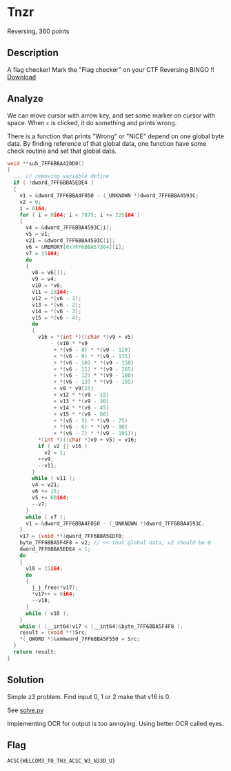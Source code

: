 # Tnzr
Reversing, 360 points

## Description
A flag checker! Mark the "Flag checker" on your CTF Reversing BINGO !!
[Download](./tnzr.tar.gz)

## Analyze
We can move cursor with arrow key, and set some marker on cursor with space.
When `c` is clicked, it do something and prints wrong.

There is a function that prints "Wrong" or "NICE" depend on one global byte data.
By finding reference of that global data, one function have some check routine and set that global data.
```c
void **sub_7FF6BBA420D0()
{
  ... // removing variable define
  if ( !dword_7FF6BBA5EDE4 )
  {
    v1 = &dword_7FF6BBA4F050 - (_UNKNOWN *)dword_7FF6BBA4593C;
    v2 = 0;
    i = 0i64;
    for ( i = 0i64; i < 7875; i += 225i64 )
    {
      v4 = &dword_7FF6BBA4593C[i];
      v5 = v1;
      v21 = &dword_7FF6BBA4593C[i];
      v6 = &MEMORY[0x7FF6BBA57304][i];
      v7 = 15i64;
      do
      {
        v8 = v6[1];
        v9 = v4;
        v10 = *v6;
        v11 = 15i64;
        v12 = *(v6 - 1);
        v13 = *(v6 - 2);
        v14 = *(v6 - 3);
        v15 = *(v6 - 4);
        do
        {
          v16 = *(int *)((char *)v9 + v5)
              - (v10 * *v9
               + *(v6 - 8) * *(v9 - 120)
               + *(v6 - 9) * *(v9 - 135)
               + *(v6 - 10) * *(v9 - 150)
               + *(v6 - 11) * *(v9 - 165)
               + *(v6 - 12) * *(v9 - 180)
               + *(v6 - 13) * *(v9 - 195)
               + v8 * v9[15]
               + v12 * *(v9 - 15)
               + v13 * *(v9 - 30)
               + v14 * *(v9 - 45)
               + v15 * *(v9 - 60)
               + *(v6 - 5) * *(v9 - 75)
               + *(v6 - 6) * *(v9 - 90)
               + *(v6 - 7) * *(v9 - 105));
          *(int *)((char *)v9 + v5) = v16;
          if ( v2 || v16 )
            v2 = 1;
          ++v9;
          --v11;
        }
        while ( v11 );
        v4 = v21;
        v6 += 15;
        v5 += 60i64;
        --v7;
      }
      while ( v7 );
      v1 = &dword_7FF6BBA4F050 - (_UNKNOWN *)dword_7FF6BBA4593C;
    }
    v17 = (void **)qword_7FF6BBA5EDF0;
    byte_7FF6BBA5F4F8 = v2; // << that global data, v2 should be 0
    dword_7FF6BBA5EDE4 = 1;
    do
    {
      v18 = 15i64;
      do
      {
        j_j_free(*v17);
        *v17++ = 0i64;
        --v18;
      }
      while ( v18 );
    }
    while ( (__int64)v17 < (__int64)&byte_7FF6BBA5F4F8 );
    result = (void **)Src;
    *(_QWORD *)&xmmword_7FF6BBA5F550 = Src;
  }
  return result;
}
```

## Solution
Simple z3 problem. Find input 0, 1 or 2 make that v16 is 0.

See [solve.py](./solve.py)

Implementing OCR for output is too annoying. Using better OCR called eyes.

## Flag
`ACSC{WELCOM3_T0_TH3_ACSC_W3_N33D_U}`

